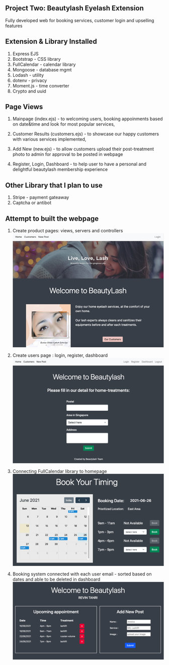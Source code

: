 ## Project Two: Beautylash Eyelash Extension

Fully developed web for booking services, customer login and upselling features

## Extension & Library Installed

1. Express EJS
1. Bootstrap - CSS library
1. FullCalendar - calendar library
1. Mongoose - database mgmt
1. Lodash - utility
1. dotenv - privacy
1. Moment.js - time converter
1. Crypto and uuid

## Page Views

1. Mainpage (index.ejs) - to welcoming users, booking appoinments based on date&time and look for most popular services,

1. Customer Results (customers.ejs) - to showcase our happy customers with various services implemented,

1. Add New (new.ejs) - to allow customers upload their post-treatment photo to admin for approval to be posted in webpage

1. Register, Login, Dashboard - to help user to have a personal and delightful beautylash membership experience

## Other Library that I plan to use

1. Stripe - payment gateaway
1. Captcha or antibot

## Attempt to built the webpage

1. Create product pages: views, servers and controllers ![mainpage](./public/assets/readme/mainpage.jpg)

1. Create users page : login, register, dashboard ![dashboard](./public/assets/readme/dashboard.jpg)

1. Connecting FullCalendar library to homepage ![calendar](./public/assets/readme/calendar.jpg)

1. Booking system connected with each user email - sorted based on dates and able to be deleted in dashboard ![dashboard-one](./public/assets/readme/dashboard-view-one.jpg)
